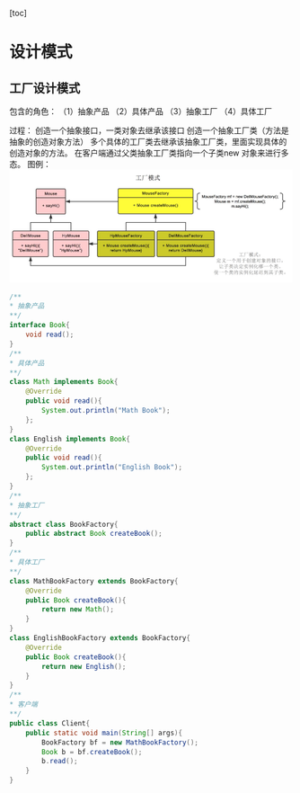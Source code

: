 [toc]
# 设计模式
## 工厂设计模式
包含的角色：
（1）抽象产品
（2）具体产品
（3）抽象工厂
（4）具体工厂

过程：
创造一个抽象接口，一类对象去继承该接口
创造一个抽象工厂类（方法是抽象的创造对象方法）
多个具体的工厂类去继承该抽象工厂类，里面实现具体的创造对象的方法。
在客户端通过父类抽象工厂类指向一个子类new 对象来进行多态。
图例：
![avatar](pic\2021-06-25_233054.png)
```java
/**
* 抽象产品
**/
interface Book{
    void read();
}
/**
* 具体产品
**/
class Math implements Book{
    @Override
    public void read(){
        System.out.println("Math Book");
    };
} 
class English implements Book{
    @Override
    public void read(){
        System.out.println("English Book");
    };
}
/**
* 抽象工厂
**/
abstract class BookFactory{
    public abstract Book createBook();
}
/**
* 具体工厂
**/
class MathBookFactory extends BookFactory{
    @Override
    public Book createBook(){
        return new Math();
    }
}
class EnglishBookFactory extends BookFactory{
    @Override
    public Book createBook(){
        return new English();
    }
}
/**
* 客户端
**/
public class Client{
    public static void main(String[] args){
        BookFactory bf = new MathBookFactory();
        Book b = bf.createBook();
        b.read();
    }
}
```





